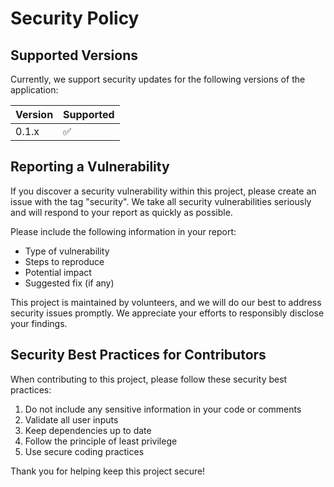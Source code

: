 # Security Policy

## Supported Versions

Currently, we support security updates for the following versions of the application:

| Version | Supported          |
| ------- | ------------------ |
| 0.1.x   | :white_check_mark: |

## Reporting a Vulnerability

If you discover a security vulnerability within this project, please create an issue with the tag "security". We take all security vulnerabilities seriously and will respond to your report as quickly as possible.

Please include the following information in your report:

- Type of vulnerability
- Steps to reproduce
- Potential impact
- Suggested fix (if any)

This project is maintained by volunteers, and we will do our best to address security issues promptly. We appreciate your efforts to responsibly disclose your findings.

## Security Best Practices for Contributors

When contributing to this project, please follow these security best practices:

1. Do not include any sensitive information in your code or comments
2. Validate all user inputs
3. Keep dependencies up to date
4. Follow the principle of least privilege
5. Use secure coding practices

Thank you for helping keep this project secure!
